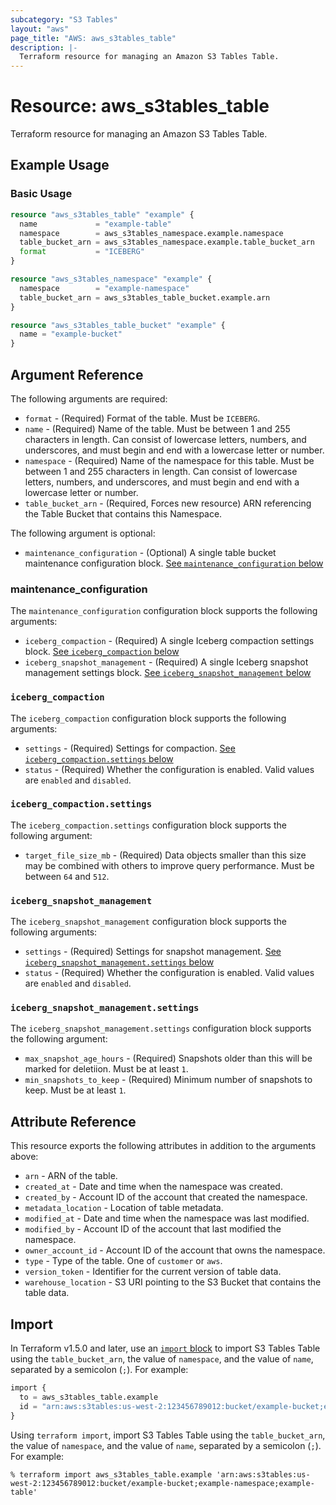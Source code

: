 ```yaml
---
subcategory: "S3 Tables"
layout: "aws"
page_title: "AWS: aws_s3tables_table"
description: |-
  Terraform resource for managing an Amazon S3 Tables Table.
---
```


# Resource: aws_s3tables_table

Terraform resource for managing an Amazon S3 Tables Table.

## Example Usage

### Basic Usage

```terraform
resource "aws_s3tables_table" "example" {
  name             = "example-table"
  namespace        = aws_s3tables_namespace.example.namespace
  table_bucket_arn = aws_s3tables_namespace.example.table_bucket_arn
  format           = "ICEBERG"
}

resource "aws_s3tables_namespace" "example" {
  namespace        = "example-namespace"
  table_bucket_arn = aws_s3tables_table_bucket.example.arn
}

resource "aws_s3tables_table_bucket" "example" {
  name = "example-bucket"
}
```

## Argument Reference

The following arguments are required:

* `format` - (Required) Format of the table.
  Must be `ICEBERG`.
* `name` - (Required) Name of the table.
  Must be between 1 and 255 characters in length.
  Can consist of lowercase letters, numbers, and underscores, and must begin and end with a lowercase letter or number.
* `namespace` - (Required) Name of the namespace for this table.
  Must be between 1 and 255 characters in length.
  Can consist of lowercase letters, numbers, and underscores, and must begin and end with a lowercase letter or number.
* `table_bucket_arn` - (Required, Forces new resource) ARN referencing the Table Bucket that contains this Namespace.

The following argument is optional:

* `maintenance_configuration` - (Optional) A single table bucket maintenance configuration block.
  [See `maintenance_configuration` below](#maintenance_configuration)

### maintenance_configuration

The `maintenance_configuration` configuration block supports the following arguments:

* `iceberg_compaction` - (Required) A single Iceberg compaction settings block.
  [See `iceberg_compaction` below](#iceberg_compaction)
* `iceberg_snapshot_management` - (Required) A single Iceberg snapshot management settings block.
  [See `iceberg_snapshot_management` below](#iceberg_snapshot_management)

### `iceberg_compaction`

The `iceberg_compaction` configuration block supports the following arguments:

* `settings` - (Required) Settings for compaction.
  [See `iceberg_compaction.settings` below](#iceberg_compactionsettings)
* `status` - (Required) Whether the configuration is enabled.
  Valid values are `enabled` and `disabled`.

### `iceberg_compaction.settings`

The `iceberg_compaction.settings` configuration block supports the following argument:

* `target_file_size_mb` - (Required) Data objects smaller than this size may be combined with others to improve query performance.
  Must be between `64` and `512`.

### `iceberg_snapshot_management`

The `iceberg_snapshot_management` configuration block supports the following arguments:

* `settings` - (Required) Settings for snapshot management.
  [See `iceberg_snapshot_management.settings` below](#iceberg_snapshot_managementsettings)
* `status` - (Required) Whether the configuration is enabled.
  Valid values are `enabled` and `disabled`.

### `iceberg_snapshot_management.settings`

The `iceberg_snapshot_management.settings` configuration block supports the following argument:

* `max_snapshot_age_hours` - (Required) Snapshots older than this will be marked for deletiion.
  Must be at least `1`.
* `min_snapshots_to_keep` - (Required) Minimum number of snapshots to keep.
  Must be at least `1`.

## Attribute Reference

This resource exports the following attributes in addition to the arguments above:

* `arn` - ARN of the table.
* `created_at` - Date and time when the namespace was created.
* `created_by` - Account ID of the account that created the namespace.
* `metadata_location` - Location of table metadata.
* `modified_at` - Date and time when the namespace was last modified.
* `modified_by` - Account ID of the account that last modified the namespace.
* `owner_account_id` - Account ID of the account that owns the namespace.
* `type` - Type of the table.
  One of `customer` or `aws`.
* `version_token` - Identifier for the current version of table data.
* `warehouse_location` - S3 URI pointing to the S3 Bucket that contains the table data.

## Import

In Terraform v1.5.0 and later, use an [`import` block](https://developer.hashicorp.com/terraform/language/import) to import S3 Tables Table using the `table_bucket_arn`, the value of `namespace`, and the value of `name`, separated by a semicolon (`;`). For example:

```terraform
import {
  to = aws_s3tables_table.example
  id = "arn:aws:s3tables:us-west-2:123456789012:bucket/example-bucket;example-namespace;example-table"
}
```

Using `terraform import`, import S3 Tables Table using the `table_bucket_arn`, the value of `namespace`, and the value of `name`, separated by a semicolon (`;`). For example:

```console
% terraform import aws_s3tables_table.example 'arn:aws:s3tables:us-west-2:123456789012:bucket/example-bucket;example-namespace;example-table'
```
